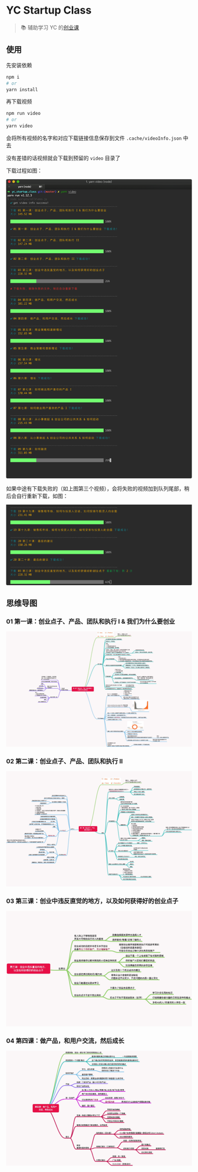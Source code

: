 # YC Startup Class

> 📚 辅助学习 YC 的[创业课](http://www.startupclass.club/)

## 使用

先安装依赖

```bash
npm i
# or
yarn install
```

再下载视频

```bash
npm run video
# or
yarn video
```

会将所有视频的名字和对应下载链接信息保存到文件 `.cache/videoInfo.json` 中去

没有差错的话视频就会下载到预留的 `video` 目录了

下载过程如图：

![download](./assets/yc.png)

如果中途有下载失败的（如上图第三个视频），会将失败的视频加到队列尾部，稍后会自行重新下载，如图：

![retry](./assets/retry.png)

## 思维导图

### 01 第一课：创业点子、产品、团队和执行 I & 我们为什么要创业

![01 第一课：创业点子、产品、团队和执行 I & 我们为什么要创业](./assets/_snapshot/01&#32;第一课：创业点子、产品、团队和执行&#32;I&#32;&&#32;我们为什么要创业.mindnode.jpg)

### 02 第二课：创业点子、产品、团队和执行 II

![02 第二课：创业点子、产品、团队和执行 II](./assets/_snapshot/02&#32;第二课：创业点子、产品、团队和执行&#32;II.mindnode.jpg)

### 03 第三课：创业中违反直觉的地方，以及如何获得好的创业点子

![03 第三课：创业中违反直觉的地方，以及如何获得好的创业点子](./assets/_snapshot/03&#32;第三课：创业中违反直觉的地方，以及如何获得好的创业点子.mindnode.jpg)

### 04 第四课：做产品，和用户交流，然后成长

![04 第四课：做产品，和用户交流，然后成长](./assets/_snapshot/04&#32;第四课：做产品，和用户交流，然后成长.mindnode.jpg)
